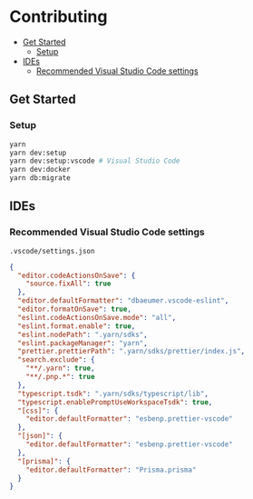 # Contributing

- [Get Started](#get-started)
  - [Setup](#setup)
- [IDEs](#ides)
  - [Recommended Visual Studio Code settings](#recommended-visual-studio-code-settings)

## Get Started

### Setup

```sh
yarn
yarn dev:setup
yarn dev:setup:vscode # Visual Studio Code
yarn dev:docker
yarn db:migrate
```

## IDEs

### Recommended Visual Studio Code settings

`.vscode/settings.json`

```json
{
  "editor.codeActionsOnSave": {
    "source.fixAll": true
  },
  "editor.defaultFormatter": "dbaeumer.vscode-eslint",
  "editor.formatOnSave": true,
  "eslint.codeActionsOnSave.mode": "all",
  "eslint.format.enable": true,
  "eslint.nodePath": ".yarn/sdks",
  "eslint.packageManager": "yarn",
  "prettier.prettierPath": ".yarn/sdks/prettier/index.js",
  "search.exclude": {
    "**/.yarn": true,
    "**/.pnp.*": true
  },
  "typescript.tsdk": ".yarn/sdks/typescript/lib",
  "typescript.enablePromptUseWorkspaceTsdk": true,
  "[css]": {
    "editor.defaultFormatter": "esbenp.prettier-vscode"
  },
  "[json]": {
    "editor.defaultFormatter": "esbenp.prettier-vscode"
  },
  "[prisma]": {
    "editor.defaultFormatter": "Prisma.prisma"
  }
}
```
